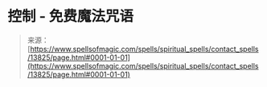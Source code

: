 <!--yml

分类：未分类

日期：2024-06-12 18:52:24

-->

# 控制 - 免费魔法咒语

> 来源：[https://www.spellsofmagic.com/spells/spiritual_spells/contact_spells/13825/page.html#0001-01-01](https://www.spellsofmagic.com/spells/spiritual_spells/contact_spells/13825/page.html#0001-01-01)

